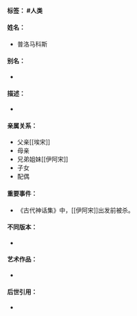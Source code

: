 #### 标签： #人类
#### 姓名：
- 普洛马科斯
#### 别名：
- 
#### 描述：
- 
#### 亲属关系：
- 父亲[[埃宋]]
- 母亲
- 兄弟姐妹[[伊阿宋]]
- 子女
- 配偶
#### 重要事件：
- 《古代神话集》中，[[伊阿宋]]出发前被杀。
#### 不同版本：
- 
#### 艺术作品：
- 
#### 后世引用：
- 